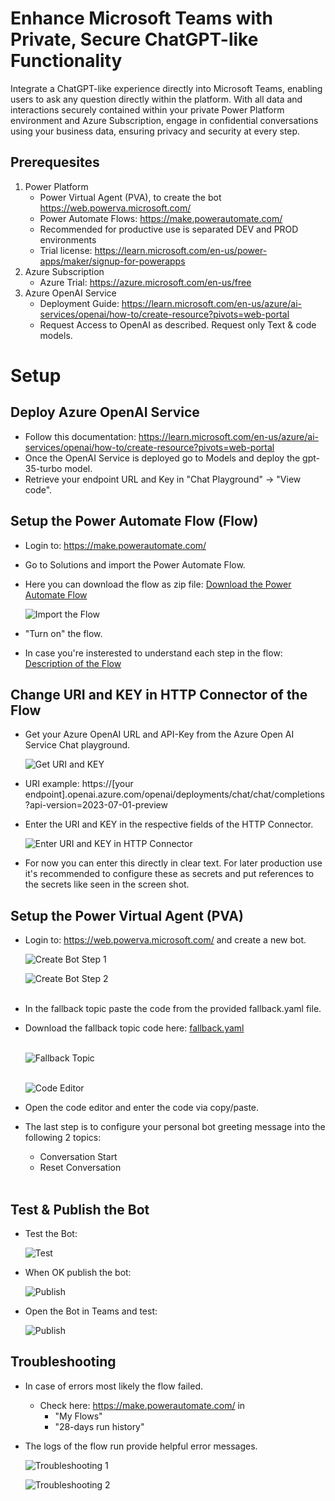 # Enhance Microsoft Teams with Private, Secure ChatGPT-like Functionality

Integrate a ChatGPT-like experience directly into Microsoft Teams, enabling users to ask any question directly within the platform. With all data and interactions securely contained within your private Power Platform environment and Azure Subscription, engage in confidential conversations using your business data, ensuring privacy and security at every step.
<br>

## Prerequesites

1. Power Platform 
    - Power Virtual Agent (PVA), to create the bot https://web.powerva.microsoft.com/
    - Power Automate Flows: https://make.powerautomate.com/
    - Recommended for productive use is separated DEV and PROD environments
    - Trial license: https://learn.microsoft.com/en-us/power-apps/maker/signup-for-powerapps
1. Azure Subscription
    - Azure Trial: https://azure.microsoft.com/en-us/free
1. Azure OpenAI Service <br> 
    - Deployment Guide: https://learn.microsoft.com/en-us/azure/ai-services/openai/how-to/create-resource?pivots=web-portal
    - Request Access to OpenAI as described. Request only Text & code models. <br> 
    

# Setup

## Deploy Azure OpenAI Service 

- Follow this documentation: https://learn.microsoft.com/en-us/azure/ai-services/openai/how-to/create-resource?pivots=web-portal <br> 
- Once the OpenAI Service is deployed go to Models and deploy the gpt-35-turbo model. <br>
- Retrieve your endpoint URL and Key in "Chat Playground" -> "View code".


## Setup the Power Automate Flow (Flow)

- Login to: https://make.powerautomate.com/ <br>
- Go to Solutions and import the Power Automate Flow. <br>
- Here you can download the flow as zip file: [Download the Power Automate Flow](https://github.com/mimergel/Azure_OpenAi_Chat_in_Teams/raw/main/flow/Ask_me_anything_flow_export_1_0_0_4.zip) <br>


    ![Import the Flow](images/import-flow.jpg) <br>

- "Turn on" the flow. <br>
- In case you're insterested to understand each step in the flow: [Description of the Flow](flow/README.md)


## Change URI and KEY in HTTP Connector of the Flow

- Get your Azure OpenAI URL and API-Key from the Azure Open AI Service Chat playground. <br>


    ![Get URI and KEY](images/get-uri-key.jpg) <br>

- URI example: https://[your endpoint].openai.azure.com/openai/deployments/chat/chat/completions?api-version=2023-07-01-preview
- Enter the URI and KEY in the respective fields of the HTTP Connector. <br>

    ![Enter URI and KEY in HTTP Connector](images/change-uri-key.jpg) <br>

- For now you can enter this directly in clear text. For later production use it's recommended to configure these as secrets and put references to the secrets like seen in the screen shot. <br>

## Setup the Power Virtual Agent (PVA)

- Login to: https://web.powerva.microsoft.com/ and create a new bot. <br>

    ![Create Bot Step 1](images/create-bot1.jpg) <br>

    ![Create Bot Step 2](images/create-bot2.jpg) <br>
    <br>

- In the fallback topic paste the code from the provided fallback.yaml file. <br>
- Download the fallback topic code here: [fallback.yaml](pva/fallback.yaml) <br>
    <br>

    ![Fallback Topic](images/fallback-topic.jpg) <br>
    <br>

    ![Code Editor](images/code-editor.jpg) <br>

- Open the code editor and enter the code via copy/paste. <br> 
- The last step is to configure your personal bot greeting message into the following 2 topics: 
    - Conversation Start
    - Reset Conversation <br>
    <br>

## Test & Publish the Bot

- Test the Bot: <br>

    ![Test](images/bot-test.jpg) <br>

- When OK publish the bot: <br>

    ![Publish](images/publish.jpg) <br>

- Open the Bot in Teams and test: <br>

    ![Publish](images/bot-test-teams.jpg) <br>


## Troubleshooting

- In case of errors most likely the flow failed.   <br>
    - Check here: https://make.powerautomate.com/ in <br>
        - "My Flows"   <br>
        - "28-days run history"  <br>
- The logs of the flow run provide helpful error messages.  <br>

    ![Troubleshooting 1](images/troubleshooting1.jpg) <br>

    ![Troubleshooting 2](images/troubleshooting2.jpg) <br>